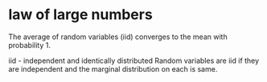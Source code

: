 # law of large numbers

The average of random variables (iid) converges to the mean with probability 1.

iid - independent and identically distributed
Random variables are iid if they are independent and the marginal distribution on each is same.